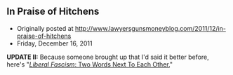 ## In Praise of Hitchens

 * Originally posted at http://www.lawyersgunsmoneyblog.com/2011/12/in-praise-of-hitchens
 * Friday, December 16, 2011

**UPDATE II:** Because someone brought up that I'd said it better before, here's "[_Liberal Fascism_: Two Words Next To Each Other.](http://acephalous.typepad.com/acephalous/2007/12/i-recognize-i-c.html)"